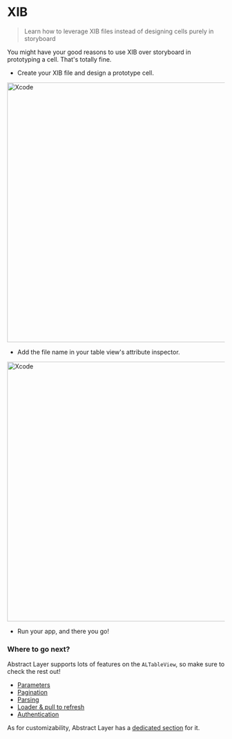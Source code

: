 # XIB

> Learn how to leverage XIB files instead of designing cells purely in storyboard

You might have your good reasons to use XIB over storyboard in prototyping a cell. That's totally fine.

* Create your XIB file and design a prototype cell.

<img width="600" alt="Xcode" src="../menu/table-view/attachments/table-view-xib.png">

* Add the file name in your table view's attribute inspector.

<img width="600" alt="Xcode" src="../menu/table-view/attachments/table-view-xib-xcode.png">

* Run your app, and there you go!

### Where to go next?

Abstract Layer supports lots of features on the `ALTableView`, so make sure to check the rest out!

* [Parameters](/menu/table-view/parameters)
* [Pagination](/menu/table-view/pagination)
* [Parsing](/menu/table-view/parsing)
* [Loader & pull to refresh](/menu/table-view/loader)
* [Authentication](/menu/table-view/authentication)

As for customizability, Abstract Layer has a [dedicated section](/menu/table-view/custom-cases) for it.